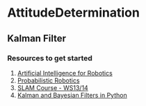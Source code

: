 # AttitudeDetermination

## Kalman Filter

### Resources to get started
1. [Artificial Intelligence for Robotics](https://www.udacity.com/course/artificial-intelligence-for-robotics--cs373)
2. [Probabilistic Robotics](https://docs.ufpr.br/~danielsantos/ProbabilisticRobotics.pdf)
3. [SLAM Course - WS13/14](https://www.youtube.com/playlist?list=PLgnQpQtFTOGQrZ4O5QzbIHgl3b1JHimN_)
4. [Kalman and Bayesian Filters in Python](http://nbviewer.jupyter.org/github/rlabbe/Kalman-and-Bayesian-Filters-in-Python/blob/master/table_of_contents.ipynb)